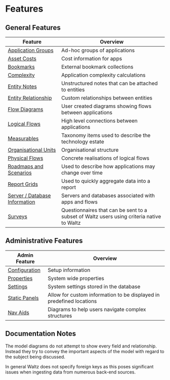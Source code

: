# Features

## General Features

Feature | Overview 
--- | ---
[Application Groups](app_groups/README.md) | Ad-hoc groups of applications
[Asset Costs](asset_costs/README.md) | Cost information for apps
[Bookmarks](bookmarks/README.md) | External bookmark collections 
[Complexity](complexity/README.md) | Application complexity calculations
[Entity Notes](entity_notes/README.md) | Unstructured notes that can be attached to entities
[Entity Relationship](entity_relationship/README.md) | Custom relationships between entities
[Flow Diagrams](flow_diagrams/README.md) | User created diagrams showing flows between applications
[Logical Flows](logical_flows/README.md) | High level connections between applications
[Measurables](measurables/README.md) | Taxonomy items used to describe the technology estate
[Organisational Units](org_units/README.md) | Organisational structure
[Physical Flows](physical_flows/README.md) | Concrete realisations of logical flows
[Roadmaps and Scenarios](roadmaps/README.md) | Used to describe how applications may change over time
[Report Grids](report-grids/README.md) | Used to quickly aggregate data into a report
[Server / Database Information](servers_and_databases/README.md) | Servers and databases associated with apps and flows
[Surveys](surveys/README.adoc) | Questionnaires that can be sent to a subset of Waltz users using criteria native to Waltz


## Administrative Features

Admin Feature | Overview
--- | ---
[Configuration](configuration/README.md) | Setup information
[Properties](configuration/properties.md) | System wide properties  
[Settings](configuration/settings.md) | System settings stored in the database
[Static Panels](configuration/static_panels.md) |  Allow for custom information to be displayed in predefined locations
[Nav Aids](configuration/svg_diagrams.md) | Diagrams to help users navigate complex structures


## Documentation Notes 
The model diagrams do not attempt to show every field and relationship.  Instead they try 
to convey the important aspects of the model with regard to the subject being discussed.

In general Waltz does not specify foreign keys as this poses significant issues when 
ingesting data from numerous back-end sources.
  
